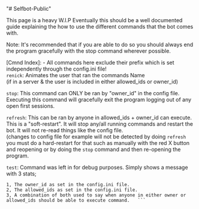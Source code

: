 "# Selfbot-Public" 

This page is a heavy W.I.P
Eventually this should be a well documented guide explaining the how to use the different commands that the bot comes with.

   Note:  It's recommended that if you are able to do so you should always end the program gracefully with the stop command wherever possible.

[Cmnd Index]: - All commands here exclude their prefix which is set independently through the config.ini file!   
    `renick`: Animates the user that ran the commands Name   
    (if in a server & the user is included in either allowed_ids or owner_id)  
    
`stop`: This command can ONLY be ran by "owner_id" in the config file. Executing this command will gracefully exit the program logging out of any open first sessions.   
    
`refresh`: This can be ran by anyone in allowed_ids + owner_id can execute. This is a "soft-restart". It will stop any/all running commands and restart the bot. It will not re-read things like the config file.   
    (changes to config file for example will not be detected by doing `refresh` you must do a hard-restart for that such as manually with the red X button and reopening or by doing the `stop` command and then re-opening the program.   
  
  
`test`: Command was left in for debug purposes. Simply shows a message with 3 stats;   
```
1, The owner_id as set in the config.ini file.   
2, The allowed_ids as set in the config.ini file.   
3, A combination of both used to say when anyone in either owner or allowed_ids should be able to execute command.   ```
